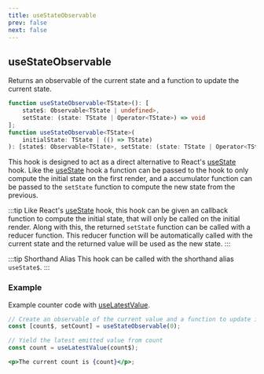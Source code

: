 ```yaml
---
title: useStateObservable
prev: false
next: false
---
```


## useStateObservable

Returns an observable of the current state and a function to update the current state.

```ts
function useStateObservable<TState>(): [
	state$: Observable<TState | undefined>,
	setState: (state: TState | Operator<TState>) => void
];
function useStateObservable<TState>(
	initialState: TState | (() => TState)
): [state$: Observable<TState>, setState: (state: TState | Operator<TState>) => void];
```

This hook is designed to act as a direct alternative to React's [useState](https://reactjs.org/docs/hooks-reference.html#usestate) hook. Like the [useState](https://reactjs.org/docs/hooks-reference.html#usestate) hook a function can be passed to the hook to only compute the initial state on the first render, and a accumulator function can be passed to the `setState` function to compute the new state from the previous.

:::tip
Like React's [useState](https://reactjs.org/docs/hooks-reference.html#usestate) hook, this hook can be given an callback function to compute the initial state, that will only be called on the initial render. Along with this, the returned `setState` function can be called with a reducer function. This reducer function will be automatically called with the current state and the returned value will be used as the new state.
:::

:::tip Shorthand Alias
This hook can be called with the shorthand alias `useState$`.
:::

### Example

Example counter code with [useLatestValue](/api/hooks/use-latest-value).

```jsx
// Create an observable of the current value and a function to update it
const [count$, setCount] = useStateObservable(0);

// Yield the latest emitted value from count
const count = useLatestValue(count$);

<p>The current count is {count}</p>;
```
